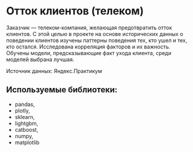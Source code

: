 # Отток клиентов (телеком)

Заказчик — телеком-компания, желающая предотвратить отток клиентов. С этой целью в проекте на основе исторических данных о поведении клиентов изучены паттерны поведения
тех, кто ушел и тех, кто остался. Исследована корреляция факторов и их важность. Обучены модели, предсказывающие факт ухода клиента, среди моделей выбрана лучшая.

Источник данных: Яндекс.Практикум

## Используемые библиотеки:
- pandas,
- plotly,
- sklearn,
- lightgbm,
- catboost,
- numpy,
- matplotlib
